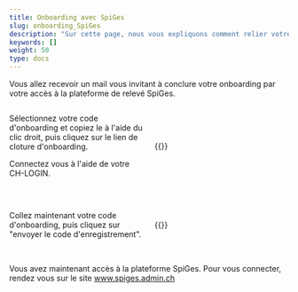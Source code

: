 ```yaml
---
title: Onboarding avec SpiGes
slug: onboarding_SpiGes
description: "Sur cette page, nous vous expliquons comment relier votre CH-LOGIN avec SpiGes."
keywords: []
weight: 50
type: docs
---
```


Vous allez recevoir un mail vous invitant à conclure votre onboarding par votre accès à la plateforme de relevé SpiGes. 

<!-- 1ere paire de colonnes -->

<div style="display: flex; justify-content: space-between; align-items: center;">

<div style="flex: 1; padding-right: 10px;">
<!-- First column content goes here -->
<p> Sélectionnez votre code d'onboarding et copiez le à l'aide du clic droit, puis cliquez sur le lien de cloture d'onboarding. </p>

<p> Connectez vous à l'aide de votre CH-LOGIN. </p>
</div>

<div style="flex: 1; padding-left: 10px;">
<!-- Second column content goes here -->
{{<insertImage image="mail_onboarding.png" class="edge size">}} 
</div>

</div>

&nbsp;

<!-- Deuxième paire de colonnes -->

<div style="display: flex; justify-content: space-between; align-items: center;">

<div style="flex: 1; padding-right: 10px;">
<!-- First column content goes here -->
Collez maintenant votre code d'onboarding, puis cliquez sur "envoyer le code d'enregistrement". 
</div>

<div style="flex: 1; padding-left: 10px;">
<!-- Second column content goes here -->
{{<insertImage image="enregistrement.png" class="edge size">}}
</div>

</div>

&nbsp; 

Vous avez maintenant accès à la plateforme SpiGes. Pour vous connecter, rendez vous sur le site www.spiges.admin.ch